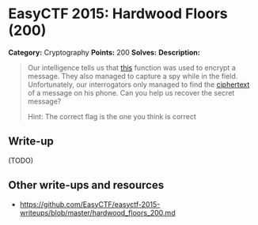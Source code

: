 # EasyCTF 2015: Hardwood Floors (200)

**Category:** Cryptography
**Points:** 200
**Solves:** 
**Description:**

> Our intelligence tells us that [this](https://github.com/EasyCTF/easyctf-2015-writeups/blob/master/files/hardwood.py) function was used to encrypt a message. They also managed to capture a spy while in the field. Unfortunately, our interrogators only managed to find the [ciphertext](https://github.com/EasyCTF/easyctf-2015-writeups/blob/master/files/floors.txt) of a message on his phone. Can you help us recover the secret message?
> 
> 
> Hint: The correct flag is the one you think is correct


## Write-up

(TODO)

## Other write-ups and resources

* <https://github.com/EasyCTF/easyctf-2015-writeups/blob/master/hardwood_floors_200.md>
